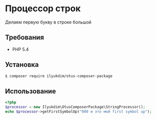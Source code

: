 # Процессор строк

Делаем первую букву в строке большой

## Требования
 - PHP 5.4

## Установка
```bash
$ composer require ilyukdim/otus-composer-package
```

## Использование

```php
<?php
$processor = new Ilyukdim\OtusComposerPackage\StringProcessor();
echo $processor->getFirstSymbolUp("000 и это мой first symbol up");
```